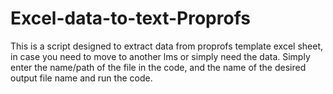 # Excel-data-to-text-Proprofs

This is a script designed to extract data from proprofs template excel sheet, in case you need to move to another lms or simply need the data. 
  Simply enter the name/path of the file in the code, and the name of the desired output file 
  name and run the code.
